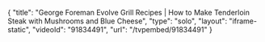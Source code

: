 {
    "title": "George Foreman Evolve Grill Recipes | How to Make Tenderloin Steak with Mushrooms and Blue Cheese",
    "type": "solo",
    "layout": "iframe-static",
    "videoId": "91834491",
    "url": "\/tvpembed\/91834491"
}